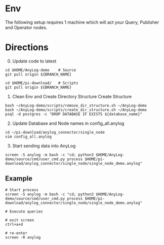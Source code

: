 # Env
The following setup requires 1 machine which will act your Query, Publisher and Operator nodes. 


# Directions 
0. Update code to latest
```
cd $HOME/AnyLog-demo    # Source
git pull origin ${BRANCH_NAME} 

cd $HOME/pi-download/   # Scripts 
git pull origin ${BRANCH_NAME} 
``` 

1. Clean Env and Create Directory Structure Create Structure 
```
bash ~/AnyLog-demo/scripts/remove_dir_structure.sh ~/AnyLog-demo 
bash ~/AnyLog-demo/scripts/create_dir_structure.sh ~/AnyLog-demo 
psql -d postgres -c "DROP DATABASE IF EXISTS ${database_name}" 
```

2. Update Database and Node names in config_all.anylog 
```
cd ~/pi-download/anylog_connector/single_node
vim config_all.anylog 
``` 

3. Start sending data into AnyLog 
```
screen -S anylog -m bash -c "cd; python3 $HOME/AnyLog-demo/source/cmd/user_cmd.py process $HOME/pi-download/anylog_connector/single_node/single_node_demo.anylog" 
```  

## Example 
```
# Start process 
screen -S anylog -m bash -c "cd; python3 $HOME/AnyLog-demo/source/cmd/user_cmd.py process $HOME/pi-download/anylog_connector/single_node/single_node_demo.anylog"

# Execute queries 

# exit screen 
ctrl+a+d 

# re-enter 
screen -R anylog 
```

